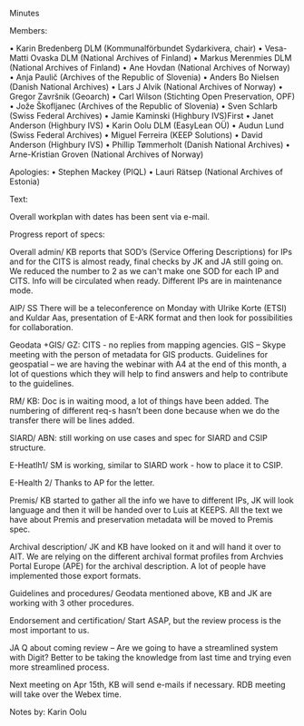Minutes

Members:

•	Karin Bredenberg DLM (Kommunalförbundet Sydarkivera, chair)
•	Vesa-Matti Ovaska DLM (National Archives of Finland)
•	Markus Merenmies DLM (National Archives of Finland)
•	Ane Hovdan (National Archives of Norway)
•	Anja Paulič (Archives of the Republic of Slovenia) 
•	Anders Bo Nielsen (Danish National Archives)
•	Lars J Alvik (National Archives of Norway)
•	Gregor Završnik (Geoarch)
•	Carl Wilson (Stichting Open Preservation, OPF)
•	Jože Škofljanec (Archives of the Republic of Slovenia)
•	Sven Schlarb (Swiss Federal Archives)
•	Jamie Kaminski (Highbury IVS)First 
•	Janet Anderson (Highbury IVS)
•	Karin Oolu DLM (EasyLean OÜ)
•	Audun Lund (Swiss Federal Archives)
•	Miguel Ferreira (KEEP Solutions)
•	David Anderson (Highbury IVS)
•	Phillip Tømmerholt (Danish National Archives)
•	Arne-Kristian Groven (National Archives of Norway)

Apologies: 
•	Stephen Mackey (PIQL)
•	Lauri Rätsep (National Archives of Estonia) 


Text:

Overall workplan with dates has been sent via e-mail. 

Progress report of specs:

Overall admin/ KB reports that SOD’s (Service Offering Descriptions) for IPs and for the CITS is almost ready, final checks by JK and JA still going on. We reduced the number to 2 as we can't make one SOD for each IP and CITS. Info will be circulated when ready. Different IPs are in maintenance mode.

AIP/ SS There will be a teleconference on Monday with Ulrike Korte (ETSI) and Kuldar Aas, presentation of E-ARK format and then look for possibilities for collaboration. 

Geodata +GIS/ GZ: CITS - no replies from mapping agencies. GIS – Skype meeting with the person of metadata for GIS products. Guidelines for geospatial – we are having the webinar with A4 at the end of this month, a lot of questions which they will help to find answers and help to contribute to the guidelines. 

RM/ KB: Doc is in waiting mood, a lot of things have been added. The numbering of different req-s hasn’t been done because when we do the transfer there will be lines added. 

SIARD/ ABN: still working on use cases and spec for SIARD and CSIP structure. 

E-Heatlh1/ SM is working, similar to SIARD work - how to place it to CSIP. 

E-Health 2/ Thanks to AP for the letter.

Premis/ KB started to gather all the info we have to different IPs, JK will look language and then it will be handed over to Luis at KEEPS. All the text we have about Premis and preservation metadata will be moved to Premis spec. 

Archival description/ JK and KB have looked on it and will hand it over to AIT. We are relying on the different archival format profiles from Archvies Portal Europe (APE) for the archival description. A lot of people have implemented those export formats. 

Guidelines and procedures/ Geodata mentioned above, KB and JK are working with 3 other procedures. 

Endorsement and certification/ Start ASAP, but the review process is the most important to us.

JA Q about coming review – Are we going to have a streamlined system with Digit? Better to be taking the knowledge from last time and trying even more streamlined process.  

Next meeting on Apr 15th, KB will send e-mails if necessary.
RDB meeting will take over the Webex time. 

Notes by: Karin Oolu
